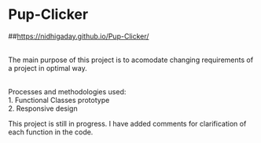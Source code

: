 # Pup-Clicker

##https://nidhigaday.github.io/Pup-Clicker/

<br>The main purpose of this project is to acomodate changing requirements of a project in optimal way.

<br>Processes and methodologies used:
<br>1. Functional Classes prototype 
<br>2. Responsive design

This project is still in progress. I have added comments for clarification of each function in the code.
